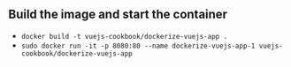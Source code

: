 ## Build the image and start the container
- `docker build -t vuejs-cookbook/dockerize-vuejs-app .`
- `sudo docker run -it -p 8080:80 --name dockerize-vuejs-app-1 vuejs-cookbook/dockerize-vuejs-app`
